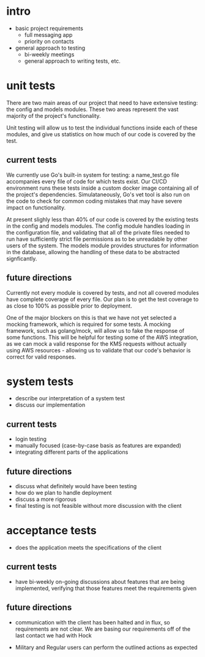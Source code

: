 # intro

- basic project requirements
	- full messaging app
	- priority on contacts
- general approach to testing
	- bi-weekly meetings
	- general approach to writing tests, etc.

# unit tests

There are two main areas of our project that need to have extensive testing: the config and models modules. These two areas represent the vast majority of the project's functionality. 

Unit testing will allow us to test the individual functions inside each of these modules, and give us statistics on how much of our code is covered by the test.

## current tests

We currently use Go's built-in system for testing: a name_test.go file accompanies every file of code for which tests exist. Our CI/CD environment runs these tests inside a custom docker image containing all of the project's dependencies. Simulataneously, Go's vet tool is also run on the code to check for common coding mistakes that may have severe impact on functionality.

At present slighly less than 40% of our code is covered by the existing tests in the config and models modules. The config module handles loading in the configuration file, and validating that all of the private files needed to run have sufficiently strict file permissions as to be unreadable by other users of the system. The models module provides structures for information in the database, allowing the handling of these data to be abstracted signficantly.

## future directions

Currently not every module is covered by tests, and not all covered modules have complete coverage of every file. Our plan is to get the test coverage to as close to 100% as possible prior to deployment.

One of the major blockers on this is that we have not yet selected a mocking framework, which is required for some tests. A mocking framework, such as golang/mock, will allow us to fake the response of some functions. This will be helpful for testing some of the AWS integration, as we can mock a valid response for the KMS requests without actually using AWS resources - allowing us to validate that our code's behavior is correct for valid responses.

# system tests

- describe our interpretation of a system test
- discuss our implementation

## current tests

- login testing
- manually focused (case-by-case basis as features are expanded)
- integrating different parts of the applications

## future directions

- discuss what definitely would have been testing
- how do we plan to handle deployment
- discuss a more rigorous
- final testing is not feasible without more discussion with the client

# acceptance tests

- does the application meets the specifications of the client

## current tests

- have bi-weekly on-going discussions about features that are being implemented, verifying that those features meet the requirements given

## future directions

- communication with the client has been halted and in flux, so requirements are not clear. We are basing our requirements off of the last contact we had with Hock

- Military and Regular users can perform the outlined actions as expected
